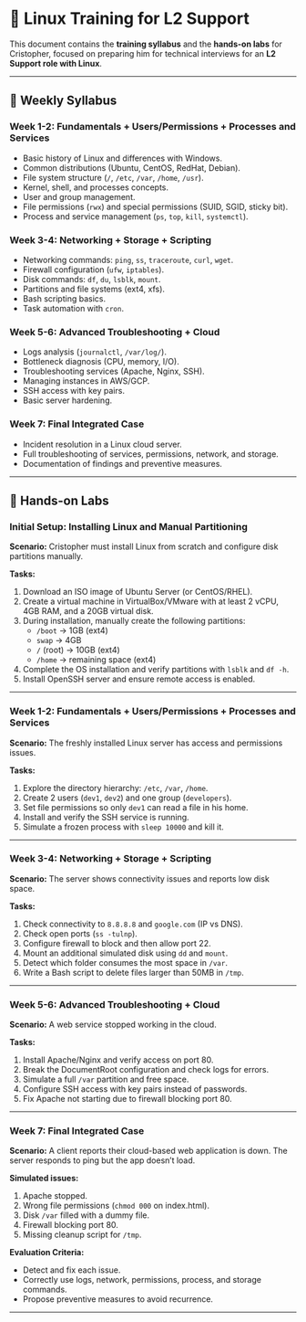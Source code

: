 # 🐧 Linux Training for L2 Support

This document contains the **training syllabus** and the **hands-on labs** for Cristopher, focused on preparing him for technical interviews for an **L2 Support role with Linux**.

---

## 📘 Weekly Syllabus

### Week 1-2: Fundamentals + Users/Permissions + Processes and Services
- Basic history of Linux and differences with Windows.
- Common distributions (Ubuntu, CentOS, RedHat, Debian).
- File system structure (`/`, `/etc`, `/var`, `/home`, `/usr`).
- Kernel, shell, and processes concepts.
- User and group management.
- File permissions (`rwx`) and special permissions (SUID, SGID, sticky bit).
- Process and service management (`ps`, `top`, `kill`, `systemctl`).

### Week 3-4: Networking + Storage + Scripting
- Networking commands: `ping`, `ss`, `traceroute`, `curl`, `wget`.
- Firewall configuration (`ufw`, `iptables`).
- Disk commands: `df`, `du`, `lsblk`, `mount`.
- Partitions and file systems (ext4, xfs).
- Bash scripting basics.
- Task automation with `cron`.

### Week 5-6: Advanced Troubleshooting + Cloud
- Logs analysis (`journalctl`, `/var/log/`).
- Bottleneck diagnosis (CPU, memory, I/O).
- Troubleshooting services (Apache, Nginx, SSH).
- Managing instances in AWS/GCP.
- SSH access with key pairs.
- Basic server hardening.

### Week 7: Final Integrated Case
- Incident resolution in a Linux cloud server.
- Full troubleshooting of services, permissions, network, and storage.
- Documentation of findings and preventive measures.

---

## 🧪 Hands-on Labs

### Initial Setup: Installing Linux and Manual Partitioning
**Scenario:** Cristopher must install Linux from scratch and configure disk partitions manually.  

**Tasks:**
1. Download an ISO image of Ubuntu Server (or CentOS/RHEL).
2. Create a virtual machine in VirtualBox/VMware with at least 2 vCPU, 4GB RAM, and a 20GB virtual disk.
3. During installation, manually create the following partitions:
   - `/boot` → 1GB (ext4)
   - `swap` → 4GB
   - `/` (root) → 10GB (ext4)
   - `/home` → remaining space (ext4)
4. Complete the OS installation and verify partitions with `lsblk` and `df -h`.
5. Install OpenSSH server and ensure remote access is enabled.

---

### Week 1-2: Fundamentals + Users/Permissions + Processes and Services
**Scenario:** The freshly installed Linux server has access and permissions issues.  

**Tasks:**
1. Explore the directory hierarchy: `/etc`, `/var`, `/home`.
2. Create 2 users (`dev1`, `dev2`) and one group (`developers`).
3. Set file permissions so only `dev1` can read a file in his home.
4. Install and verify the SSH service is running.
5. Simulate a frozen process with `sleep 10000` and kill it.

---

### Week 3-4: Networking + Storage + Scripting
**Scenario:** The server shows connectivity issues and reports low disk space.  

**Tasks:**
1. Check connectivity to `8.8.8.8` and `google.com` (IP vs DNS).
2. Check open ports (`ss -tulnp`).
3. Configure firewall to block and then allow port 22.
4. Mount an additional simulated disk using `dd` and `mount`.
5. Detect which folder consumes the most space in `/var`.
6. Write a Bash script to delete files larger than 50MB in `/tmp`.

---

### Week 5-6: Advanced Troubleshooting + Cloud
**Scenario:** A web service stopped working in the cloud.  

**Tasks:**
1. Install Apache/Nginx and verify access on port 80.
2. Break the DocumentRoot configuration and check logs for errors.
3. Simulate a full `/var` partition and free space.
4. Configure SSH access with key pairs instead of passwords.
5. Fix Apache not starting due to firewall blocking port 80.

---

### Week 7: Final Integrated Case
**Scenario:** A client reports their cloud-based web application is down. The server responds to ping but the app doesn’t load.  

**Simulated issues:**
1. Apache stopped.
2. Wrong file permissions (`chmod 000` on index.html).
3. Disk `/var` filled with a dummy file.
4. Firewall blocking port 80.
5. Missing cleanup script for `/tmp`.

**Evaluation Criteria:**
- Detect and fix each issue.
- Correctly use logs, network, permissions, process, and storage commands.
- Propose preventive measures to avoid recurrence.

---

